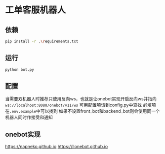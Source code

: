 # 工单客服机器人

## 依赖
```bash
pip install -r .\requirements.txt
```

## 运行
```bash
python bot.py
```

## 配置
当需要双机器人时推荐只使用反向ws，也就是让onebot实现开启反向ws并指向`ws://localhost:8080/onebot/v11/ws`
可用配置项请到config.py中查找
必填项在`.env.example`中可以找到
如果不设置front_bot和backend_bot则会使用同一个机器人同时作接受和通知

## onebot实现
<https://napneko.github.io>
<https://llonebot.github.io>